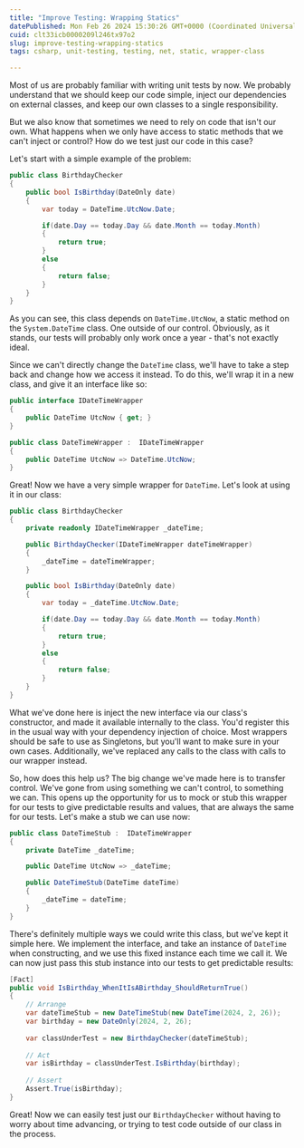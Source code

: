 ```yaml
---
title: "Improve Testing: Wrapping Statics"
datePublished: Mon Feb 26 2024 15:30:26 GMT+0000 (Coordinated Universal Time)
cuid: clt33icb0000209l246tx97o2
slug: improve-testing-wrapping-statics
tags: csharp, unit-testing, testing, net, static, wrapper-class

---
```


Most of us are probably familiar with writing unit tests by now. We probably understand that we should keep our code simple, inject our dependencies on external classes, and keep our own classes to a single responsibility.

But we also know that sometimes we need to rely on code that isn't our own. What happens when we only have access to static methods that we can't inject or control? How do we test just our code in this case?

Let's start with a simple example of the problem:

```csharp
public class BirthdayChecker
{
    public bool IsBirthday(DateOnly date)
    {
        var today = DateTime.UtcNow.Date;

        if(date.Day == today.Day && date.Month == today.Month)
        {
            return true;
        }
        else
        {
            return false;
        }
    }
}
```

As you can see, this class depends on `DateTime.UtcNow`, a static method on the `System.DateTime` class. One outside of our control. Obviously, as it stands, our tests will probably only work once a year - that's not exactly ideal.

Since we can't directly change the `DateTime` class, we'll have to take a step back and change how we access it instead. To do this, we'll wrap it in a new class, and give it an interface like so:

```csharp
public interface IDateTimeWrapper
{
    public DateTime UtcNow { get; }
}

public class DateTimeWrapper :  IDateTimeWrapper
{
    public DateTime UtcNow => DateTime.UtcNow;
}
```

Great! Now we have a very simple wrapper for `DateTime`. Let's look at using it in our class:

```csharp
public class BirthdayChecker
{
    private readonly IDateTimeWrapper _dateTime;

    public BirthdayChecker(IDateTimeWrapper dateTimeWrapper)
    {
        _dateTime = dateTimeWrapper;
    }

    public bool IsBirthday(DateOnly date)
    {
        var today = _dateTime.UtcNow.Date;

        if(date.Day == today.Day && date.Month == today.Month)
        {
            return true;
        }
        else
        {
            return false;
        }
    }
}
```

What we've done here is inject the new interface via our class's constructor, and made it available internally to the class. You'd register this in the usual way with your dependency injection of choice. Most wrappers should be safe to use as Singletons, but you'll want to make sure in your own cases. Additionally, we've replaced any calls to the class with calls to our wrapper instead.

So, how does this help us? The big change we've made here is to transfer control. We've gone from using something we can't control, to something we can. This opens up the opportunity for us to mock or stub this wrapper for our tests to give predictable results and values, that are always the same for our tests. Let's make a stub we can use now:

```csharp
public class DateTimeStub :  IDateTimeWrapper
{
    private DateTime _dateTime;

    public DateTime UtcNow => _dateTime;

    public DateTimeStub(DateTime dateTime)
    {
        _dateTime = dateTime;
    }
}
```

There's definitely multiple ways we could write this class, but we've kept it simple here. We implement the interface, and take an instance of `DateTime` when constructing, and we use this fixed instance each time we call it. We can now just pass this stub instance into our tests to get predictable results:

```csharp
[Fact]
public void IsBirthday_WhenItIsABirthday_ShouldReturnTrue()
{
    // Arrange
    var dateTimeStub = new DateTimeStub(new DateTime(2024, 2, 26));
    var birthday = new DateOnly(2024, 2, 26);
    
    var classUnderTest = new BirthdayChecker(dateTimeStub);
    
    // Act
    var isBirthday = classUnderTest.IsBirthday(birthday);
    
    // Assert
    Assert.True(isBirthday);
}
```

Great! Now we can easily test just our `BirthdayChecker` without having to worry about time advancing, or trying to test code outside of our class in the process.